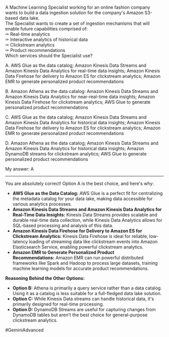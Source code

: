 A Machine Learning Specialist working for an online fashion company wants to build a data ingestion solution for the company's Amazon S3-based data lake.  
The Specialist wants to create a set of ingestion mechanisms that will enable future capabilities comprised of:  
✑ Real-time analytics  
✑ Interactive analytics of historical data  
✑ Clickstream analytics  
✑ Product recommendations  
Which services should the Specialist use?  

A. AWS Glue as the data catalog; Amazon Kinesis Data Streams and Amazon Kinesis Data Analytics for real-time data insights; Amazon Kinesis Data Firehose for delivery to Amazon ES for clickstream analytics; Amazon EMR to generate personalized product recommendations

B. Amazon Athena as the data catalog: Amazon Kinesis Data Streams and Amazon Kinesis Data Analytics for near-real-time data insights; Amazon Kinesis Data Firehose for clickstream analytics; AWS Glue to generate personalized product recommendations

C. AWS Glue as the data catalog; Amazon Kinesis Data Streams and Amazon Kinesis Data Analytics for historical data insights; Amazon Kinesis Data Firehose for delivery to Amazon ES for clickstream analytics; Amazon EMR to generate personalized product recommendations

D. Amazon Athena as the data catalog; Amazon Kinesis Data Streams and Amazon Kinesis Data Analytics for historical data insights; Amazon DynamoDB streams for clickstream analytics; AWS Glue to generate personalized product recommendations

My answer: A

---

You are absolutely correct! Option A is the best choice, and here's why:

- **AWS Glue as the Data Catalog:** AWS Glue is a perfect fit for centralizing the metadata catalog for your data lake, making data accessible for various analytics processes.
- **Amazon Kinesis Data Streams and Amazon Kinesis Data Analytics for Real-Time Data Insights:** Kinesis Data Streams provides scalable and durable real-time data collection, while Kinesis Data Analytics allows for SQL-based processing and analysis of this data.
- **Amazon Kinesis Data Firehose for Delivery to Amazon ES for Clickstream Analytics:** Kinesis Data Firehose is ideal for reliable, low-latency loading of streaming data like clickstream events into Amazon Elasticsearch Service, enabling powerful clickstream analytics.
- **Amazon EMR to Generate Personalized Product Recommendations:** Amazon EMR can run powerful distributed frameworks like Spark and Hadoop to process large datasets, training machine learning models for accurate product recommendations.

**Reasoning Behind the Other Options:**

- **Option B:** Athena is primarily a query service rather than a data catalog. Using it as a catalog is less suitable for a full-fledged data lake solution.
- **Option C:** While Kinesis Data streams can handle historical data, it's primarily designed for real-time processing.
- **Option D:** DynamoDB Streams are useful for capturing changes from DynamoDB tables but aren't the best choice for general-purpose clickstream analytics.

#GeminiAdvanced 